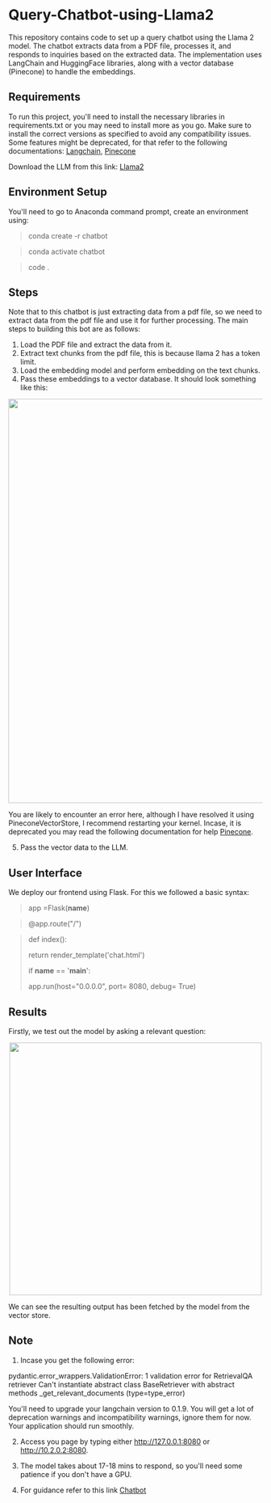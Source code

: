 # Query-Chatbot-using-Llama2
This repository contains code to set up a query chatbot using the Llama 2 model. The chatbot extracts data from a PDF file, processes it, and responds to inquiries based on the extracted data. The implementation uses LangChain and HuggingFace libraries, along with a vector database (Pinecone) to handle the embeddings.

## Requirements
To run this project, you'll need to install the necessary libraries in requirements.txt or you may need to install more as you go. Make sure to install the correct versions as specified to avoid any compatibility issues. Some features might be deprecated, for that refer to the following documentations:
[Langchain](https://python.langchain.com/v0.2/docs/integrations/platforms/huggingface/), 
[Pinecone](https://python.langchain.com/v0.2/docs/integrations/vectorstores/pinecone/)

Download the LLM from this link:
[Llama2](https://huggingface.co/TheBloke/Llama-2-7B-Chat-GGML/blob/main/llama-2-7b-chat.ggmlv3.q4_0.bin)


## Environment Setup
You'll need to go to Anaconda command prompt, create an environment using:

> conda create -r chatbot

> conda activate chatbot

> code .


## Steps
Note that to this chatbot is just extracting data from a pdf file, so we need to extract data from the pdf file and use it for further processing. The main steps to building this bot are as follows:
1. Load the PDF file and extract the data from it.
2. Extract text chunks from the pdf file, this is because llama 2 has a token limit.
3. Load the embedding model and perform embedding on the text chunks.
4. Pass these embeddings to a vector database. It should look something like this:
   
<p align="center">
<image src="https://github.com/HafsaRafique/OS-Query-Chatbot-using-Llama2/blob/main/images/pinecone.png" width="800">
</p>
  
You are likely to encounter an error here, although I have resolved it using PineconeVectorStore, I recommend restarting your kernel. Incase, it is deprecated you may read the following documentation for help [Pinecone](https://python.langchain.com/v0.2/docs/integrations/vectorstores/pinecone/).

5. Pass the vector data to the LLM.


## User Interface
We deploy our frontend using Flask. For this we followed a basic syntax:

>app =Flask(__name__)

>@app.route("/")

>def index():
>
>    return render_template('chat.html')
>
> if __name__ == '__main__':
>
>   app.run(host="0.0.0.0", port= 8080, debug= True)

## Results

Firstly, we test out the model by asking a relevant question: 

<p align="center">
<image src="https://github.com/HafsaRafique/OS-Query-Chatbot-using-Llama2/blob/main/images/query_chatbot.png" width="500">
</p>

We can see the resulting output has been fetched by the model from the vector store. 


## Note
1. Incase you get the following error: 

pydantic.error_wrappers.ValidationError: 1 validation error for RetrievalQA
retriever
Can't instantiate abstract class BaseRetriever with abstract methods _get_relevant_documents (type=type_error)

You'll need to upgrade your langchain version to 0.1.9. You will get a lot of deprecation warnings and incompatibility warnings, ignore them for now. Your application should run smoothly.

2. Access you page by typing either http://127.0.0.1:8080 or http://10.2.0.2:8080.

3. The model takes about 17-18 mins to respond, so you'll need some patience if you don't have a GPU.

4. For guidance refer to this link [Chatbot](https://www.youtube.com/watch?v=Fe5B90R8DTg&t=2021s)   

